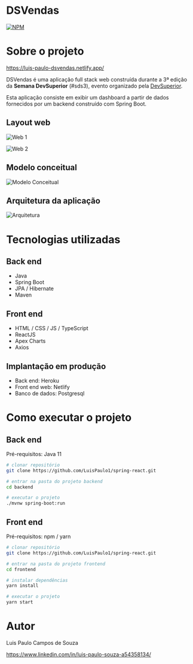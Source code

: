 # DSVendas
[![NPM](https://img.shields.io/npm/l/react)](https://github.com/LuisPaulo1/spring-react/blob/master/LICENSE) 

# Sobre o projeto

https://luis-paulo-dsvendas.netlify.app/

DSVendas é uma aplicação full stack web construída durante a 3ª edição da **Semana DevSuperior** (#sds3), evento organizado pela [DevSuperior](https://devsuperior.com "Site da DevSuperior").

Esta aplicação consiste em exibir um dashboard a partir de dados fornecidos por um backend construído com Spring Boot.

## Layout web
![Web 1](https://github.com/LuisPaulo1/assets/blob/master/pagina-inicial.png)

![Web 2](https://github.com/LuisPaulo1/assets/blob/master/Dashboard.jpeg)

## Modelo conceitual
![Modelo Conceitual](https://github.com/LuisPaulo1/assets/blob/master/Diagrama-de-classes.png)

## Arquitetura da aplicação
![Arquitetura](https://github.com/LuisPaulo1/assets/blob/master/Padrao-camadas.png)

# Tecnologias utilizadas
## Back end
- Java
- Spring Boot
- JPA / Hibernate
- Maven
## Front end
- HTML / CSS / JS / TypeScript
- ReactJS
- Apex Charts
- Axios
## Implantação em produção
- Back end: Heroku
- Front end web: Netlify
- Banco de dados: Postgresql

# Como executar o projeto

## Back end
Pré-requisitos: Java 11

```bash
# clonar repositório
git clone https://github.com/LuisPaulo1/spring-react.git

# entrar na pasta do projeto backend
cd backend

# executar o projeto
./mvnw spring-boot:run
```

## Front end
Pré-requisitos: npm / yarn

```bash
# clonar repositório
git clone https://github.com/LuisPaulo1/spring-react.git

# entrar na pasta do projeto frontend
cd frontend

# instalar dependências
yarn install

# executar o projeto
yarn start
```

# Autor

Luis Paulo Campos de Souza

https://www.linkedin.com/in/luis-paulo-souza-a54358134/
